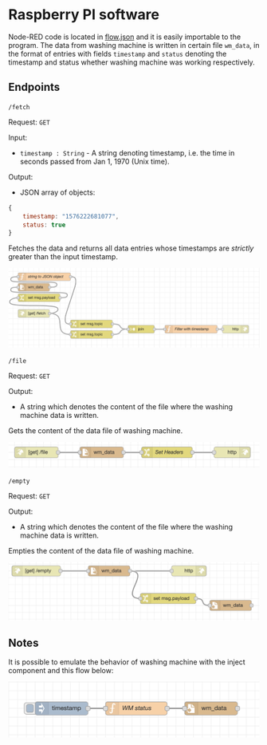 # Raspberry PI software

Node-RED code is located in [flow.json](flow.json) and it is easily importable to the program. The data from washing machine is written in certain file `wm_data`, in the format of entries with fields `timestamp` and `status` denoting the timestamp and status whether washing machine was working respectively.

## Endpoints

`/fetch`

Request: `GET`

Input:
- `timestamp : String` - A string denoting timestamp, i.e. the time in seconds passed from Jan 1, 1970 (Unix time).

Output:

- JSON array of objects:

```javascript
{
    timestamp: "1576222681077",
    status: true
}
```

Fetches the data and returns all data entries whose timestamps are *strictly* greater than the input timestamp.

![fetch](fetch.png)

`/file`

Request: `GET`

Output:
- A string which denotes the content of the file where the washing machine data is written.

Gets the content of the data file of washing machine.

![file](file.png)

`/empty`

Request: `GET`

Output:
- A string which denotes the content of the file where the washing machine data is written.

Empties the content of the data file of washing machine.

![empty](empty.png)

## Notes

It is possible to emulate the behavior of washing machine with the inject component and this flow below:

![flow](injection.png)